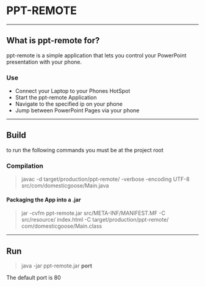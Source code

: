 # PPT-REMOTE

---

## What is ppt-remote for?
ppt-remote is a simple application that lets you control your PowerPoint presentation with your phone.

### Use

- Connect your Laptop to your Phones HotSpot
- Start the ppt-remote Application
- Navigate to the specified ip on your phone
- Jump between PowerPoint Pages via your phone

---

## Build

to run the following commands you must be at the project root

### Compilation

> javac -d target/production/ppt-remote/ -verbose -encoding UTF-8 src/com/domesticgoose/Main.java

#### Packaging the App into a .jar
> jar -cvfm ppt-remote.jar src/META-INF/MANIFEST.MF -C src/resource/ index.html -C target/production/ppt-remote/ com/domesticgoose/Main.class 

---

## Run

> java -jar ppt-remote.jar **port**

The default port is 80
